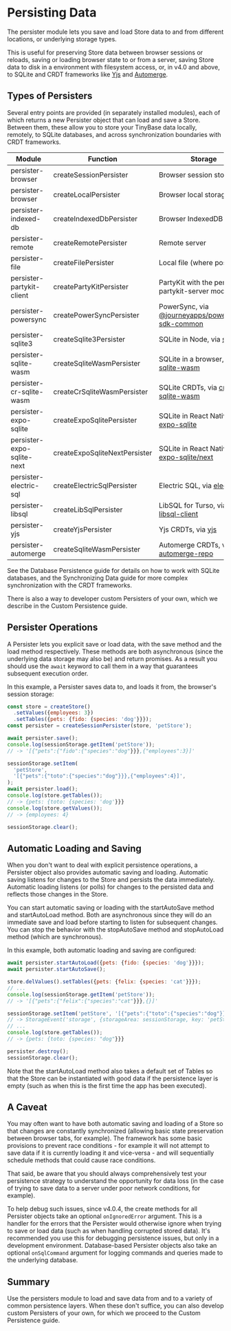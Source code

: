 # Persisting Data

The persister module lets you save and load Store data to and from different
locations, or underlying storage types.

This is useful for preserving Store data between browser sessions or reloads,
saving or loading browser state to or from a server, saving Store data to disk
in a environment with filesystem access, or, in v4.0 and above, to SQLite and
CRDT frameworks like [Yjs](https://yjs.dev/) and
[Automerge](https://automerge.org/).

## Types of Persisters

Several entry points are provided (in separately installed modules), each of
which returns a new Persister object that can load and save a Store. Between
them, these allow you to store your TinyBase data locally, remotely, to SQLite
databases, and across synchronization boundaries with CRDT frameworks.

| Module                     | Function                      | Storage                                                                                                     |
| -------------------------- | ----------------------------- | ----------------------------------------------------------------------------------------------------------- |
| persister-browser          | createSessionPersister        | Browser session storage                                                                                     |
| persister-browser          | createLocalPersister          | Browser local storage                                                                                       |
| persister-indexed-db       | createIndexedDbPersister      | Browser IndexedDB                                                                                           |
| persister-remote           | createRemotePersister         | Remote server                                                                                               |
| persister-file             | createFilePersister           | Local file (where possible)                                                                                 |
| persister-partykit-client  | createPartyKitPersister       | PartyKit with the persister-partykit-server module                                                          |
| persister-powersync        | createPowerSyncPersister      | PowerSync, via [@journeyapps/powersync-sdk-common](https://github.com/powersync-ja/powersync-js)            |
| persister-sqlite3          | createSqlite3Persister        | SQLite in Node, via [sqlite3](https://github.com/TryGhost/node-sqlite3)                                     |
| persister-sqlite-wasm      | createSqliteWasmPersister     | SQLite in a browser, via [sqlite-wasm](https://github.com/tomayac/sqlite-wasm)                              |
| persister-cr-sqlite-wasm   | createCrSqliteWasmPersister   | SQLite CRDTs, via [cr-sqlite-wasm](https://github.com/vlcn-io/cr-sqlite)                                    |
| persister-expo-sqlite      | createExpoSqlitePersister     | SQLite in React Native, via [expo-sqlite](https://github.com/expo/expo/tree/main/packages/expo-sqlite)      |
| persister-expo-sqlite-next | createExpoSqliteNextPersister | SQLite in React Native, via [expo-sqlite/next](https://github.com/expo/expo/tree/main/packages/expo-sqlite) |
| persister-electric-sql     | createElectricSqlPersister    | Electric SQL, via [electric](https://github.com/electric-sql/electric)                                      |
| persister-libsql           | createLibSqlPersister         | LibSQL for Turso, via [libsql-client](https://github.com/tursodatabase/libsql-client-ts)                    |
| persister-yjs              | createYjsPersister            | Yjs CRDTs, via [yjs](https://github.com/yjs/yjs)                                                            |
| persister-automerge        | createSqliteWasmPersister     | Automerge CRDTs, via [automerge-repo](https://github.com/automerge/automerge-repo)                          |

See the Database Persistence guide for details on how to work with SQLite
databases, and the Synchronizing Data guide for more complex synchronization
with the CRDT frameworks.

There is also a way to developer custom Persisters of your own, which we
describe in the Custom Persistence guide.

## Persister Operations

A Persister lets you explicit save or load data, with the save method and the
load method respectively. These methods are both asynchronous (since the
underlying data storage may also be) and return promises. As a result you should
use the `await` keyword to call them in a way that guarantees subsequent
execution order.

In this example, a Persister saves data to, and loads it from, the browser's
session storage:

```js
const store = createStore()
  .setValues({employees: 3})
  .setTables({pets: {fido: {species: 'dog'}}});
const persister = createSessionPersister(store, 'petStore');

await persister.save();
console.log(sessionStorage.getItem('petStore'));
// -> '[{"pets":{"fido":{"species":"dog"}}},{"employees":3}]'

sessionStorage.setItem(
  'petStore',
  '[{"pets":{"toto":{"species":"dog"}}},{"employees":4}]',
);
await persister.load();
console.log(store.getTables());
// -> {pets: {toto: {species: 'dog'}}}
console.log(store.getValues());
// -> {employees: 4}

sessionStorage.clear();
```

## Automatic Loading and Saving

When you don't want to deal with explicit persistence operations, a Persister
object also provides automatic saving and loading. Automatic saving listens for
changes to the Store and persists the data immediately. Automatic loading
listens (or polls) for changes to the persisted data and reflects those changes
in the Store.

You can start automatic saving or loading with the startAutoSave method and
startAutoLoad method. Both are asynchronous since they will do an immediate save
and load before starting to listen for subsequent changes. You can stop the
behavior with the stopAutoSave method and stopAutoLoad method (which are
synchronous).

In this example, both automatic loading and saving are configured:

```js
await persister.startAutoLoad({pets: {fido: {species: 'dog'}}});
await persister.startAutoSave();

store.delValues().setTables({pets: {felix: {species: 'cat'}}});
// ...
console.log(sessionStorage.getItem('petStore'));
// -> '[{"pets":{"felix":{"species":"cat"}}},{}]'

sessionStorage.setItem('petStore', '[{"pets":{"toto":{"species":"dog"}}},{}]');
// -> StorageEvent('storage', {storageArea: sessionStorage, key: 'petStore'})
// ...
console.log(store.getTables());
// -> {pets: {toto: {species: "dog"}}}

persister.destroy();
sessionStorage.clear();
```

Note that the startAutoLoad method also takes a default set of Tables so that
the Store can be instantiated with good data if the persistence layer is empty
(such as when this is the first time the app has been executed).

## A Caveat

You may often want to have both automatic saving and loading of a Store so that
changes are constantly synchronized (allowing basic state preservation between
browser tabs, for example). The framework has some basic provisions to prevent
race conditions - for example it will not attempt to save data if it is
currently loading it and vice-versa - and will sequentially schedule methods
that could cause race conditions.

That said, be aware that you should always comprehensively test your persistence
strategy to understand the opportunity for data loss (in the case of trying to
save data to a server under poor network conditions, for example).

To help debug such issues, since v4.0.4, the create methods for all Persister
objects take an optional `onIgnoredError` argument. This is a handler for the
errors that the Persister would otherwise ignore when trying to save or load
data (such as when handling corrupted stored data). It's recommended you use
this for debugging persistence issues, but only in a development environment.
Database-based Persister objects also take an optional `onSqlCommand` argument
for logging commands and queries made to the underlying database.

## Summary

Use the persisters module to load and save data from and to a variety of common
persistence layers. When these don't suffice, you can also develop custom
Persisters of your own, for which we proceed to the Custom Persistence guide.
